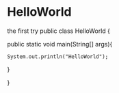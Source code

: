 # HelloWorld
the first try
public class HelloWorld {
  
  public static void main(String[] args){
  
    System.out.println("HelloWorld");
  
  } 

}
